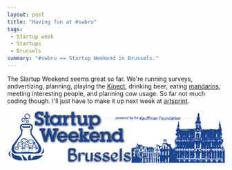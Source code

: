 ```yaml
---
layout: post
title: "Having fun at #swbru"
tags:
 - Startup week
 - Startups
 - Brussels
summary: "#swbru == Startup Weekend in Brussels."
---
```


The Slartup Weekend seems great so far. We're running surveys, andvertizing,
planning, playing the [Kinect](http://en.wikipedia.org/wiki/Kinect), drinking
beer, eating [mandarins](http://en.wikipedia.org/wiki/Mandarin_orange), meeting
interesting people, and planning cow usage. So far not much coding though. I'll
just have to make it up next week at
[artsprint](http://www.coactivate.org/projects/artsprint2011).

<div class="center">
  <a href="http://brussels.startupweekend.org/">
    <img src="/media/images/random/swbru-logo.jpg"/>
  </a>
</div>
